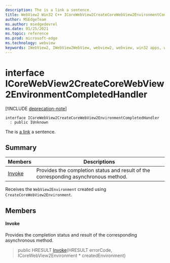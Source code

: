 ```yaml
---
description: The is a link a sentence.
title: WebView2 Win32 C++ ICoreWebView2CreateCoreWebView2EnvironmentCompletedHandler
author: MSEdgeTeam
ms.author: msedgedevrel
ms.date: 01/25/2021
ms.topic: reference
ms.prod: microsoft-edge
ms.technology: webview
keywords: IWebView2, IWebView2WebView, webview2, webview, win32 apps, win32, edge, ICoreWebView2, ICoreWebView2Controller, browser control, edge html, ICoreWebView2CreateCoreWebView2EnvironmentCompletedHandler
---
```


# interface ICoreWebView2CreateCoreWebView2EnvironmentCompletedHandler 

[!INCLUDE [deprecation-note](../includes/deprecation-note.md)]

```
interface ICoreWebView2CreateCoreWebView2EnvironmentCompletedHandler
  : public IUnknown
```

The is [a link](http://) a sentence.

## Summary

 Members                        | Descriptions
--------------------------------|---------------------------------------------
[Invoke](#invoke) | Provides the completion status and result of the corresponding asynchronous method.

Receives the `WebView2Environment` created using `CreateCoreWebView2Environment`.

## Members

#### Invoke 

Provides the completion status and result of the corresponding asynchronous method.

> public HRESULT [Invoke](#invoke)(HRESULT errorCode, ICoreWebView2Environment * createdEnvironment)

